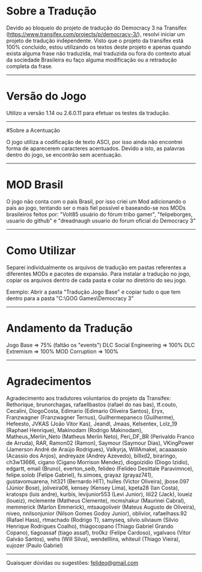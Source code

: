 # Sobre a Tradução

Devido ao bloqueio do projeto de tradução do Democracy 3 na Transifex (https://www.transifex.com/projects/p/democracy-3/), resolvi iniciar um projeto de tradução independente.
Visto que o projeto da transifex está 100% concluido, estou utilizando os textos deste projeto e apenas quando exista alguma frase não traduzida, mal traduzida ou fora do contexto atual da sociedade Brasileira eu faço alguma modificação ou a retradução completa da frase.

------------------------------------------------------------------------------------

# Versão do Jogo

Utilizo a versão 1.14 ou 2.6.0.11 para efetuar os testes da tradução.

------------------------------------------------------------------------------------

#Sobre a Acentuação

O jogo utiliza a codificação de texto ASCI, por isso ainda não encontrei forma de aparecerem caracteres acentuados. Devido a isto, as palavras dentro do jogo, se encontrão sem acentuação.

------------------------------------------------------------------------------------

# MOD Brasil

O jogo não conta com o pais Brasil, por isso criei um Mod adicionando o pais ao jogo, tentando ser o mais fiel possível e baseando-se nos MODs brasileiros feitos por: "Volt85 usuário do fórum tribo gamer", "felipeborges, usuario do github" e "dreadnaugh usuario do forum oficial do Democracy 3"

------------------------------------------------------------------------------------

# Como Utilizar

Separei individualmente os arquivos de tradução em pastas referentes a diferentes MODs e pacotes de expansão.
Para instalar a tradução no jogo, copiar os arquivos dentro de cada pasta e colar no diretório do seu jogo.

Exemplo: Abrir a pasta "Tradução Jogo Base" e copiar tudo o que tem dentro para a pasta "C:\GOG Games\Democracy 3"

------------------------------------------------------------------------------------

# Andamento da Tradução

Jogo Base => 75% (faltão os "events")
DLC Social Engineering => 100%
DLC Extremism => 100%
MOD Corruption => 100%

------------------------------------------------------------------------------------

# Agradecimentos

Agradecimento aos tradutores voluntarios do projeto da Transifex: Rethorique, brunorchagas, rafaellbastos (rafael do nas bas), tf.couto, Cecalini, DiogoCosta, Edimario (Edimario Oliveira Santos), Eryx, Franzwagner (Franzwagner Ternus), Guilhermepaneco (Guilherme), Hefeesto, JVKAS (João Vitor Kas), Jeandl, Jmaas, Kelsentex, Lolz_19 (Raphael Henrique), Makinodam (Rodrigo Makinodam), Matheus_Merlin_Neto (Matheus Merlin Neto), Peri_DF_BR (Perivaldo Franco de Arruda), RAR, Ramon02 (Ramon), Saymour (Saymour Dias), VKingPower (Jamerson André de Araújo Rodrigues), Valkyrja, WillAmakel, acaaaassio (Acassio dos Anjos), andreyaze (Andrey Azevedo), billxd2, biraringo, ch3w13666, cigano (Cigano Morrison Mendez), diogoizidio (Diogo Izidio), edgartt, email (Bruno), everton_seib, felideo (Felideo Desittale Paravimnce), felipe.solob (Felipe Gabriel), fs.simoes, grayaz (grayaz741), gustavomuarena, hit321 (Bernardo HIT), hulles (Victor Oliveira), jbose.097 (Júnior Bose), joliveira06, kensey (Kensey Lima), kpeta28 (Ian Costa), kratosps (luis andre), kurbis, levijunior553 (Levi Junior), lili22 (Jack), loueiz (loueiz), mclemente (Matheus Clemente), mcmshakur (Maurinei Cabral), memmerick (Marlon Emmerick), mtsaugoliveir (Mateus Augusto de Oliveira), niveo, nnilsonjunior (Nilson Gomes Godoy Junior), oblivior, rafaelhass.92 (Rafael Hass), rtmachado (Rodrigo T), samyseq, silvio.silviaum (Silvio Henrique Rodrigues Coalho), thiagocopano (Thiago Gabriel Grando Copano), tiagoassaf (tiago assaf), tro0kz (Felipe Cardoso), vgalvaos (Vitor Galvão Santos), wehs (Will Silva), wendelllins, whiteuil (Thiago Vieira), xujozer (Paulo Gabriel)

------------------------------------------------------------------------------------

Quaisquer dúvidas ou sugestões: felideo@gmail.com